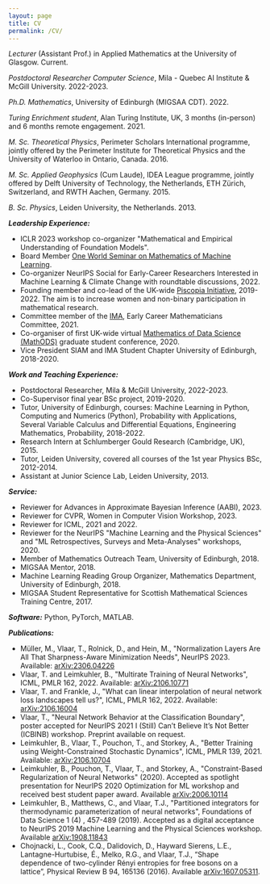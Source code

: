 ```yaml
---
layout: page
title: CV
permalink: /CV/
---
```


  *Lecturer* (Assistant Prof.) in Applied Mathematics at the University of Glasgow. Current. <br>

  *Postdoctoral Researcher Computer Science*, Mila - Quebec AI Institute & McGill University. 2022-2023.

  *Ph.D. Mathematics*, University of Edinburgh (MIGSAA CDT). 2022.

  *Turing Enrichment student*, Alan Turing Institute, UK, 3 months (in-person) and 6 months remote engagement. 2021.

  *M. Sc. Theoretical Physics*, Perimeter Scholars International programme, jointly offered by the Perimeter Institute for Theoretical Physics and the University of Waterloo in Ontario, Canada. 2016.

  *M. Sc. Applied Geophysics* (Cum Laude), IDEA League programme, jointly offered by Delft University of Technology, the Netherlands, ETH Zürich, Switzerland, and RWTH Aachen, Germany. 2015.

  *B. Sc. Physics*, Leiden University, the Netherlands. 2013. <br> <!----> 
<!---Extracurricular courses in Complex Analysis, PDEs, and Dynamical Systems.-->


***Leadership Experience:***
- ICLR 2023 workshop co-organizer "Mathematical and Empirical Understanding of Foundation Models".
- Board Member [One World Seminar on Mathematics of Machine Learning](https://www.oneworldml.org).
- Co-organizer NeurIPS Social for Early-Career Researchers Interested in Machine Learning & Climate Change with roundtable discussions, 2022.
- Founding member and co-lead of the UK-wide [Piscopia Initiative]({{TiffanyVlaar.github.io}}/Piscopia), 2019-2022. The aim is to increase women and non-binary participation in mathematical research. 
- Committee member of the [IMA](https://ima.org.uk), Early Career Mathematicians Committee, 2021.
- Co-organiser of first UK-wide virtual [Mathematics of Data Science (MathODS)](https://maths-of-data.github.io) graduate student conference, 2020.
- Vice President SIAM and IMA Student Chapter University of Edinburgh, 2018-2020.

***Work and Teaching Experience:***
- Postdoctoral Researcher, Mila & McGill University, 2022-2023.
- Co-Supervisor final year BSc project, 2019-2020.
- Tutor, University of Edinburgh, courses: Machine Learning in Python, Computing and Numerics (Python), Probability with Applications, Several Variable Calculus and Differential Equations, Engineering Mathematics, Probability, 2018-2022.
- Research Intern at Schlumberger Gould Research (Cambridge, UK), 2015.
- Tutor, Leiden University, covered all courses of the 1st year Physics BSc, 2012-2014.
- Assistant at Junior Science Lab, Leiden University, 2013.

***Service:***
- Reviewer for Advances in Approximate Bayesian Inference (AABI), 2023.
- Reviewer for CVPR, Women in Computer Vision Workshop, 2023.
- Reviewer for ICML, 2021 and 2022.
- Reviewer for the NeurIPS "Machine Learning and the Physical Sciences" and "ML Retrospectives, Surveys and Meta-Analyses" workshops, 2020.
- Member of Mathematics Outreach Team, University of Edinburgh, 2018.
- MIGSAA Mentor, 2018.
- Machine Learning Reading Group Organizer, Mathematics Department, University of Edinburgh, 2018.
- MIGSAA Student Representative for Scottish Mathematical Sciences Training Centre, 2017.

***Software:***
Python, PyTorch, MATLAB.

***Publications:***
- Müller, M., Vlaar, T., Rolnick, D., and Hein, M., "Normalization Layers Are All That Sharpness-Aware Minimization Needs", NeurIPS 2023. Available: [arXiv:2306.04226](https://arxiv.org/abs/2306.04226)
- Vlaar, T. and Leimkuhler, B., "Multirate Training of Neural Networks", ICML, PMLR 162, 2022. Available: [arXiv:2106.10771](https://arxiv.org/abs/2106.10771)
- Vlaar, T. and Frankle, J., "What can linear interpolation of neural network loss landscapes tell us?", ICML, PMLR 162, 2022. Available: [arXiv:2106.16004](https://arxiv.org/abs/2106.16004)
- Vlaar, T., "Neural Network Behavior at the Classification Boundary", poster accepted for NeurIPS 2021 I (Still) Can’t Believe It’s Not Better (ICBINB) workshop. Preprint available on request.
- Leimkuhler, B., Vlaar, T., Pouchon, T., and Storkey, A., "Better Training using Weight-Constrained Stochastic Dynamics", ICML, PMLR 139, 2021. Available: [arXiv:2106.10704](https://arxiv.org/abs/2106.10704)
- Leimkuhler, B., Pouchon, T., Vlaar, T., and Storkey, A., "Constraint-Based Regularization of Neural Networks" (2020). Accepted as spotlight presentation for NeurIPS 2020 Optimization for ML workshop and received best student paper award. Available [arXiv:2006.10114](https://arxiv.org/abs/2006.10114)
- Leimkuhler, B., Matthews, C., and Vlaar, T.J., "Partitioned integrators for thermodynamic parameterization of neural networks", Foundations of Data Science 1 (4) , 457-489 (2019). Accepted as a digital acceptance to NeurIPS 2019 Machine Learning and the Physical Sciences workshop. Available [arXiv:1908.11843](https://arxiv.org/abs/1908.11843)
- Chojnacki, L., Cook, C.Q., Dalidovich, D., Hayward Sierens, L.E., Lantagne-Hurtubise, É., Melko, R.G., and Vlaar, T.J., “Shape dependence of two-cylinder Rényi entropies for free bosons on a lattice”, Physical Review B 94, 165136 (2016). Available [arXiv:1607.05311](https://arxiv.org/abs/1607.05311). 
